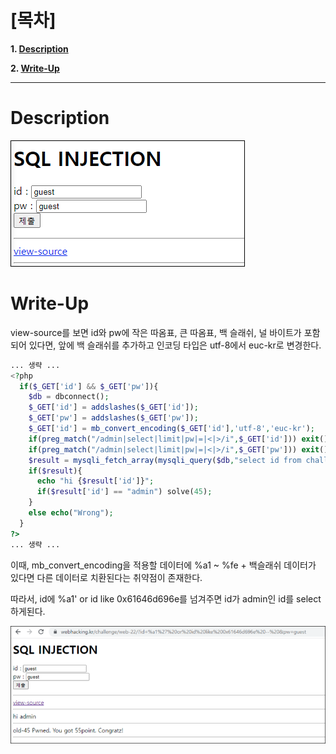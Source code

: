 # [목차]
**1. [Description](#Description)**

**2. [Write-Up](#Write-Up)**


***


# **Description**

![](images/2022-01-03-11-55-02.png)


# **Write-Up**

view-source를 보면 id와 pw에 작은 따옴표, 큰 따옴표, 백 슬래쉬, 널 바이트가 포함되어 있다면, 앞에 백 슬래쉬를 추가하고 인코딩 타입은 utf-8에서 euc-kr로 변경한다.

```php
... 생략 ...
<?php
  if($_GET['id'] && $_GET['pw']){
    $db = dbconnect();
    $_GET['id'] = addslashes($_GET['id']);
    $_GET['pw'] = addslashes($_GET['pw']);
    $_GET['id'] = mb_convert_encoding($_GET['id'],'utf-8','euc-kr');
    if(preg_match("/admin|select|limit|pw|=|<|>/i",$_GET['id'])) exit();
    if(preg_match("/admin|select|limit|pw|=|<|>/i",$_GET['pw'])) exit();
    $result = mysqli_fetch_array(mysqli_query($db,"select id from chall45 where id='{$_GET['id']}' and pw=md5('{$_GET['pw']}')"));
    if($result){
      echo "hi {$result['id']}";
      if($result['id'] == "admin") solve(45);
    }
    else echo("Wrong");
  }
?>
... 생략 ...
```

이때, mb_convert_encoding을 적용할 데이터에 %a1 ~ %fe + 백슬래쉬 데이터가 있다면 다른 데이터로 치환된다는 취약점이 존재한다.

따라서, id에 %a1' or id like 0x61646d696e를 넘겨주면 id가 admin인 id를 select하게된다.

![](images/2022-01-03-11-55-39.png)